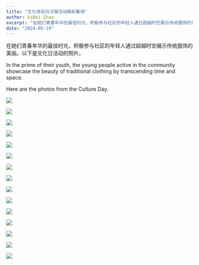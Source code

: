 ```yaml
---
title: "文化体验日汉服活动精彩集锦"
author: XiBei Zhao
excerpt: "在她们青春年华的最佳时光，积极参与社区的年轻人通过超越时空展示传统服饰的美丽。"
date: "2024-05-19"
---
```


在她们青春年华的最佳时光，积极参与社区的年轻人通过超越时空展示传统服饰的美丽。以下是文化日活动的照片。

In the prime of their youth, the young people active in the community showcase the beauty of traditional clothing by transcending time and space.

Here are the photos from the Culture Day.

![](https://res.cloudinary.com/dhngj18do/image/upload/f_auto,q_auto/v1/images/441493738_438980625433692_2952538829350217743_n)

![](https://res.cloudinary.com/dhngj18do/image/upload/f_auto,q_auto/v1/images/444839394_438980655433689_1188366678073475561_n)

![](https://res.cloudinary.com/dhngj18do/image/upload/f_auto,q_auto/v1/images/442489726_438980782100343_4022554040996863202_n)

![](https://res.cloudinary.com/dhngj18do/image/upload/f_auto,q_auto/v1/images/442497914_438980902100331_246413639207651102_n)

![](https://res.cloudinary.com/dhngj18do/image/upload/f_auto,q_auto/v1/images/442494953_438980668767021_241876904873516855_n)

![](https://res.cloudinary.com/dhngj18do/image/upload/f_auto,q_auto/v1/images/442504750_438981105433644_4236250101395819285_n)

![](https://res.cloudinary.com/dhngj18do/image/upload/f_auto,q_auto/v1/images/444976190_438980935433661_1005346510181009622_n)

![](https://res.cloudinary.com/dhngj18do/image/upload/f_auto,q_auto/v1/images/442385918_438980868767001_8961931847710473042_n)

![](https://res.cloudinary.com/dhngj18do/image/upload/f_auto,q_auto/v1/images/441455259_438980838767004_3509485189704126526_n)

![](https://res.cloudinary.com/dhngj18do/image/upload/f_auto,q_auto/v1/images/442416949_438980992100322_2577014801638936261_n)

![](https://res.cloudinary.com/dhngj18do/image/upload/f_auto,q_auto/v1/images/441461020_438981198766968_8050647784598105101_n)

![](https://res.cloudinary.com/dhngj18do/image/upload/f_auto,q_auto/v1/images/442478028_438980955433659_5001380818234145674_n)

![](https://res.cloudinary.com/dhngj18do/image/upload/f_auto,q_auto/v1/images/442441291_438980725433682_6284392742640211741_n)

![](https://res.cloudinary.com/dhngj18do/image/upload/f_auto,q_auto/v1/images/442470354_438981228766965_8985668482065354535_n)

![](https://res.cloudinary.com/dhngj18do/image/upload/f_auto,q_auto/v1/images/443697191_438985362099885_5509579722255734928_n)
